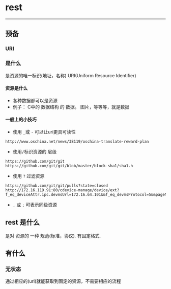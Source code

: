 # rest
---
## 预备
### URI
### 是什么
是资源的唯一标识(地址，名称) URI(Uniform Resource Identifier)

#### 资源是什么
* 各种数据都可以是资源
* 例子： C中的 数据结构 的 数据。 图片，等等等，就是数据

#### 一般上的小技巧
* 使用 `_`或 `-` 可以让uri更具可读性
```
http://www.oschina.net/news/38119/oschina-translate-reward-plan
```
* 使用`/`标识资源的 层级
```
https://github.com/git/git
https://github.com/git/git/blob/master/block-sha1/sha1.h
```
* 使用 `?` 过滤资源
```
https://github.com/git/git/pulls?state=closed
http://172.16.119.91:80/cdevice-manage/device/ext?f_eq_deviceAttr.ipc.devmsUrl=172.16.64.101&&f_eq_devmsProtocol=5&&pageNo=0
```
* `,` 或 `;` 可表示同级资源

## rest 是什么
是对 资源的 一种 规范(标准，协议). 有固定格式.

## 有什么
### 无状态
通过相应的(uri)就能获取到固定的资源，不需要相应的流程
